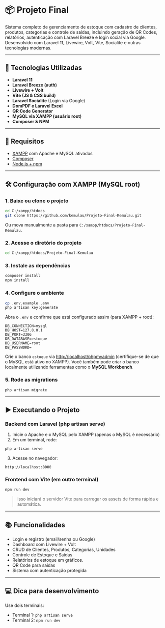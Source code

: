 # 📦 Projeto Final 

Sistema completo de gerenciamento de estoque com cadastro de clientes, produtos, categorias e controle de saídas, incluindo geração de QR Codes, relatórios, autenticação com Laravel Breeze e login social via Google. Desenvolvido com Laravel 11, Livewire, Volt, Vite, Socialite e outras tecnologias modernas.

---

## 🚀 Tecnologias Utilizadas

- **Laravel 11**
- **Laravel Breeze (auth)**
- **Livewire + Volt**
- **Vite (JS & CSS build)**
- **Laravel Socialite** (Login via Google)
- **DomPDF e Laravel Excel**
- **QR Code Generator**
- **MySQL via XAMPP (usuário root)**
- **Composer & NPM**

---

## 🧰 Requisitos

- [XAMPP](https://www.apachefriends.org/) com Apache e MySQL ativados
- [Composer](https://getcomposer.org/)
- [Node.js + npm](https://nodejs.org/)

---

## 🛠️ Configuração com XAMPP (MySQL root)

### 1. Baixe ou clone o projeto

```bash
cd C:/xampp/htdocs
git clone https://github.com/kemulau/Projeto-Final-Kemulau.git
```

Ou mova manualmente a pasta para `C:/xampp/htdocs/Projeto-Final-Kemulau`.

### 2. Acesse o diretório do projeto

```bash
cd C:/xampp/htdocs/Projeto-Final-Kemulau
```

### 3. Instale as dependências

```bash
composer install
npm install
```

### 4. Configure o ambiente

```bash
cp .env.example .env
php artisan key:generate
```

Abra o `.env` e confirme que está configurado assim (para XAMPP + root):

```dotenv
DB_CONNECTION=mysql
DB_HOST=127.0.0.1
DB_PORT=3306
DB_DATABASE=estoque
DB_USERNAME=root
DB_PASSWORD=
```

Crie o banco `estoque` via [http://localhost/phpmyadmin](http://localhost/phpmyadmin) (certifique-se de que o MySQL está ativo no XAMPP).
Você também pode criar o banco localmente utilizando ferramentas como o **MySQL Workbench**.

### 5. Rode as migrations

```bash
php artisan migrate
```

---

## ▶️ Executando o Projeto

### Backend com Laravel (php artisan serve)

1. Inicie o Apache e o MySQL pelo XAMPP (apenas o MySQL é necessário)
2. Em um terminal, rode:

```bash
php artisan serve
```

3. Acesse no navegador:

```
http://localhost:8000
```

### Frontend com Vite (em outro terminal)

```bash
npm run dev
```

> Isso iniciará o servidor Vite para carregar os assets de forma rápida e automática.

---

## 📚 Funcionalidades

- Login e registro (email/senha ou Google)
- Dashboard com Livewire + Volt
- CRUD de Clientes, Produtos, Categorias, Unidades
- Controle de Estoque e Saídas
- Relatórios de estoque em gráficos.
- QR Code para saídas
- Sistema com autenticação protegida

---

## 💻 Dica para desenvolvimento

Use dois terminais:

- Terminal 1: `php artisan serve`
- Terminal 2: `npm run dev`

